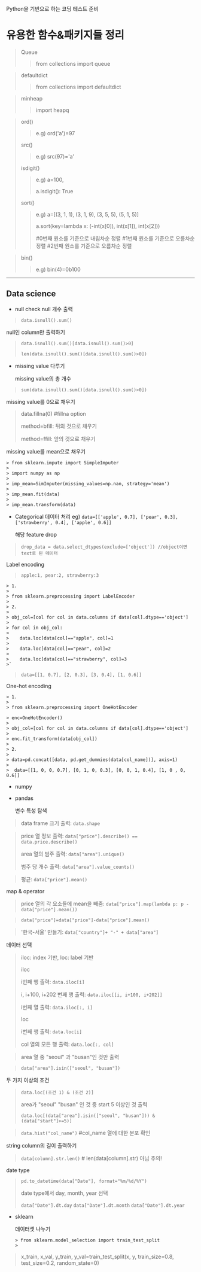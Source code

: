 Python을 기반으로 하는 코딩 테스트 준비

유용한 함수&패키지들 정리
==================
> Queue
> 
>> from collections import queue

> 
> defaultdict
> 
>> from collections import defaultdict

> 
> minheap
> 
>> import heapq
> 
  
>   ord()
>>  e.g) ord('a')=97
>   
>   src()
>>  e.g) src(97)='a'
>
>   isdigit()
>>  e.g) a=100, 
>>  
>>  a.isdigit(): True
>>  
>   sort()
>>  e.g) a=[(3, 1, 1), (3, 1, 9), (3, 5, 5), (5, 1, 5)]
>>  
>>  a.sort(key=lambda x: (-int(x[0]), int(x[1]), int(x[2])) 
>>  
>>  #0번째 원소를 기준으로 내림차순 정렬
>>  #1번째 원소를 기준으로 오름차순 정렬
>>  #2번째 원소를 기준으로 오름차순 정렬
>>  

> bin()
>> e.g) bin(4)=0b100


_________________________________________________________

## Data science

- null check
  null 개수 출력
> 
> `data.isnull().sum()`
> 
  null인 column만 출력하기
> 
> `data.isnull().sum()[data.isnull().sum()>0]`
> 
> `len(data.isnull().sum()[data.isnull().sum()>0])`
>
- missing value 다루기

  missing value의 총 개수
> 
> `sum(data.isnull().sum()[data.isnull().sum()>0])`
> 
  missing value를 0으로 채우기
> data.fillna(0)
>  #fillna option
>  
>    method=bfill: 뒤의 것으로 채우기
>    
>    method=ffill: 앞의 것으로 채우기

  missing value를 mean으로 채우기
  ```
> from sklearn.impute import SimpleImputer
> 
> import numpy as np
>
> imp_mean=SimImputer(missing_values=np.nan, strategy='mean')
> 
> imp_mean.fit(data)
> 
> imp_mean.transform(data)
  ```

- Categorical 데이터 처리
  eg) `data=[['apple', 0.7], ['pear', 0.3], ['strawberry', 0.4], ['apple', 0.6]]`

  해당 feature drop

> `drop_data = data.select_dtypes(exclude=['object']) //object이면 text로 된 데이터`

  Label encoding
> 
> `apple:1, pear:2, strawberry:3 `
> 
```
> 1. 
> 
> from sklearn.preprocessing import LabelEncoder
> 
> 2. 
> 
> obj_col=[col for col in data.columns if data[col].dtype=='object']
> 
> for col in obj_col:
> 
>    data.loc[data[col]=="apple", col]=1
>    
>    data.loc[data[col]=="pear", col]=2
>    
>    data.loc[data[col]=="strawberry", col]=3
>`
```
> 
> `data=[[1, 0.7], [2, 0.3], [3, 0.4], [1, 0.6]]`

  One-hot encoding

  ```
> 1. 
> 
> from sklearn.preprocessing import OneHotEncoder

> enc=OneHotEncoder()
> 
> obj_col=[col for col in data.columns if data[col].dtype=='object']
>
> enc.fit_transform(data[obj_col])
> 
> 2.
> 
> data=pd.concat([data, pd.get_dummies(data[col_name])], axis=1)
> 
>  data=[[1, 0, 0, 0.7], [0, 1, 0, 0.3], [0, 0, 1, 0.4], [1, 0 , 0, 0.6]]
```

- numpy
 
- pandas
 
  변수 특성 탐색
 
> data frame 크기 출력: `data.shape`

> price 열 정보 출력: `data["price"].describe() == data.price.describe()`
> 
> area 열의 범주 출력: `data["area"].unique()`
> 
> 범주 당 개수 출력: `data["area"].value_counts()`

> 평균: `data["price"].mean()`
 
  map & operator
> 
> price 열의 각 요소들에 mean을 빼줌: `data["price"].map(lambda p: p - data["price"].mean())`

> `data["price"]=data["price"]-data["price"].mean()`

> '한국-서울' 만들기: `data["country"]+ "-" + data["area"]`

  데이터 선택
 
> iloc: index 기반, loc: label 기반 
> 
> iloc
> 
> i번째 행 출력: `data.iloc[i]`
> 
> i, i+100, i+202 번째 행 출력: `data.iloc[[i, i+100, i+202]]`
> 
> i번째 열 출력: `data.iloc[:, i]`
> 
> loc
> 
> i번째 행 출력: `data.loc[i]`
> 
> col 열의 모든 행 출력: `data.loc[:, col]` 

> area 열 중 "seoul" 과 "busan"인 것만 출력

> `data["area"].isin(["seoul", "busan"])`
> 
  
  두 가지 이상의 조건
 
> `data.loc[(조건 1) & (조건 2)]`
> 
> area가 "seoul" "busan" 인 것 중 start 5 이상인 것 출력
> 
> `data.loc[(data["area"].isin(["seoul", "busan"])) & (data["start"]>=5)]`

> `data.hist("col_name")` #col_name 열에 대한 분포 확인
 
  string column의 길이 출력하기
> 
> `data[column].str.len()`  # len(data[column].str) 아님 주의!
> 
  date type 

> `pd.to_datetime(data["Date"], format="%m/%d/%Y")`
> 
> date type에서 day, month, year 선택
> 
> `data["Date"].dt.day`
> `data["Date"].dt.month`
> `data["Date"].dt.year`

>> 

- sklearn

  데이터셋 나누기
  ```
  > from sklearn.model_selection import train_test_split
  >  
> x_train, x_val, y_train, y_val=train_test_split(x, y, train_size=0.8, test_size=0.2, random_state=0)
```

